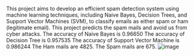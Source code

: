 This project aims to develop an efficient spam detection system using machine learning techniques, including Naive Bayes, Decision Trees, and 
Support Vector Machines (SVM), to classify emails as either spam or ham (legitimate email).
This project predicts the spam mails and avoid us from cyber attacks.
The accuracy of Naive Bayes is 0.96650
The accuracy of Decision Tree is 0.957535
The accuracy of Support Vector Machine is 0.986244
The Ham mails are 4825.
The Spam mails are 675.
![image](https://github.com/user-attachments/assets/7c2563aa-1da3-4800-8e64-c3f0f2669547)

